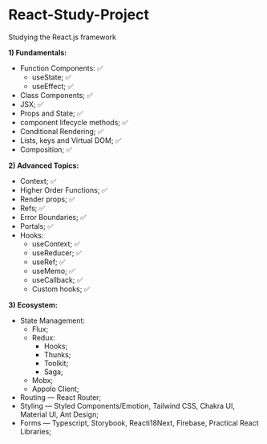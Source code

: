 # React-Study-Project
Studying the React.js framework

**1) Fundamentals:**  
  - Function Components: ✅
    - useState; ✅
    - useEffect; ✅
  - Class Components; ✅
  - JSX; ✅
  - Props and State; ✅
  - component lifecycle methods; ✅
  - Conditional Rendering; ✅
  - Lists, keys and Virtual DOM; ✅
  - Composition; ✅

**2) Advanced Topics:**
  - Context; ✅
  - Higher Order Functions; ✅
  - Render props; ✅
  - Refs; ✅
  - Error Boundaries; ✅
  - Portals; ✅
  - Hooks: 
    - useContext; ✅
    - useReducer; ✅
    - useRef; ✅
    - useMemo; ✅
    - useCallback; ✅
    - Custom hooks; ✅

**3) Ecosystem:**
  - State Management:
    - Flux;
    - Redux:
      - Hooks;
      - Thunks;
      - Toolkit;
      - Saga;
    - Mobx; 
    - Appolo Client;
  - Routing — React Router;
  - Styling — Styled Components/Emotion, Tailwind CSS, Chakra UI, Material UI, Ant Design;
  - Forms — Typescript, Storybook, Reacti18Next, Firebase, Practical React Libraries;
